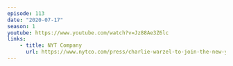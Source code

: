 ```yaml
---
episode: 113
date: "2020-07-17"
season: 1
youtube: https://www.youtube.com/watch?v=Jz88Ae3Z6lc
links:
    - title: NYT Company
      url: https://www.nytco.com/press/charlie-warzel-to-join-the-new-york-times-opinion-pages/
---
```

